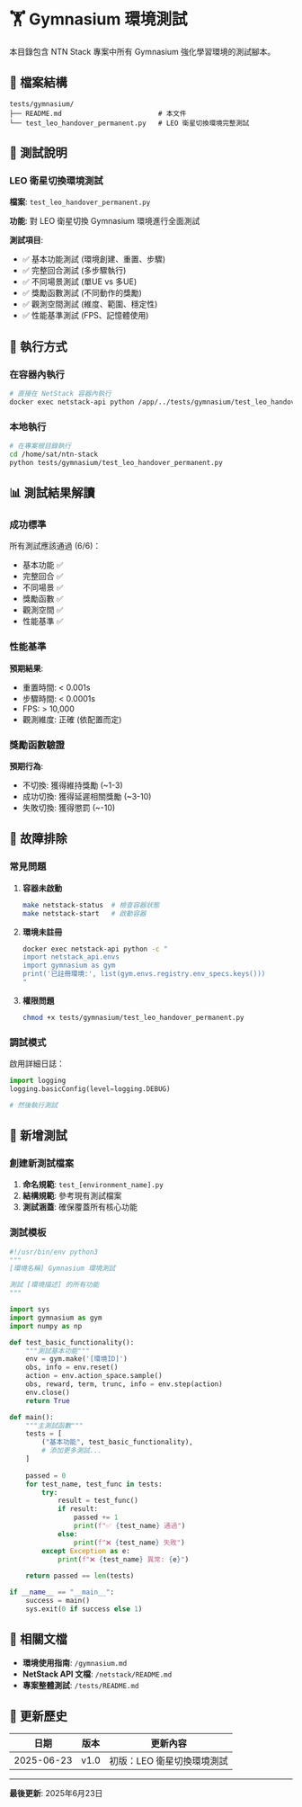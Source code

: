 # 🏋️ Gymnasium 環境測試

本目錄包含 NTN Stack 專案中所有 Gymnasium 強化學習環境的測試腳本。

## 📁 檔案結構

```
tests/gymnasium/
├── README.md                        # 本文件
└── test_leo_handover_permanent.py   # LEO 衛星切換環境完整測試
```

## 🧪 測試說明

### LEO 衛星切換環境測試

**檔案**: `test_leo_handover_permanent.py`

**功能**: 對 LEO 衛星切換 Gymnasium 環境進行全面測試

**測試項目**:
- ✅ 基本功能測試 (環境創建、重置、步驟)
- ✅ 完整回合測試 (多步驟執行)
- ✅ 不同場景測試 (單UE vs 多UE)
- ✅ 獎勵函數測試 (不同動作的獎勵)
- ✅ 觀測空間測試 (維度、範圍、穩定性)
- ✅ 性能基準測試 (FPS、記憶體使用)

## 🚀 執行方式

### 在容器內執行

```bash
# 直接在 NetStack 容器內執行
docker exec netstack-api python /app/../tests/gymnasium/test_leo_handover_permanent.py
```

### 本地執行

```bash
# 在專案根目錄執行
cd /home/sat/ntn-stack
python tests/gymnasium/test_leo_handover_permanent.py
```

## 📊 測試結果解讀

### 成功標準

所有測試應該通過 (6/6)：
- 基本功能 ✅
- 完整回合 ✅  
- 不同場景 ✅
- 獎勵函數 ✅
- 觀測空間 ✅
- 性能基準 ✅

### 性能基準

**預期結果**:
- 重置時間: < 0.001s
- 步驟時間: < 0.0001s
- FPS: > 10,000
- 觀測維度: 正確 (依配置而定)

### 獎勵函數驗證

**預期行為**:
- 不切換: 獲得維持獎勵 (~1-3)
- 成功切換: 獲得延遲相關獎勵 (~3-10)
- 失敗切換: 獲得懲罰 (~-10)

## 🔧 故障排除

### 常見問題

1. **容器未啟動**
   ```bash
   make netstack-status  # 檢查容器狀態
   make netstack-start   # 啟動容器
   ```

2. **環境未註冊**
   ```bash
   docker exec netstack-api python -c "
   import netstack_api.envs
   import gymnasium as gym
   print('已註冊環境:', list(gym.envs.registry.env_specs.keys()))
   "
   ```

3. **權限問題**
   ```bash
   chmod +x tests/gymnasium/test_leo_handover_permanent.py
   ```

### 調試模式

啟用詳細日誌：

```python
import logging
logging.basicConfig(level=logging.DEBUG)

# 然後執行測試
```

## 📝 新增測試

### 創建新測試檔案

1. **命名規範**: `test_[environment_name].py`
2. **結構規範**: 參考現有測試檔案
3. **測試涵蓋**: 確保覆蓋所有核心功能

### 測試模板

```python
#!/usr/bin/env python3
"""
[環境名稱] Gymnasium 環境測試

測試 [環境描述] 的所有功能
"""

import sys
import gymnasium as gym
import numpy as np

def test_basic_functionality():
    """測試基本功能"""
    env = gym.make('[環境ID]')
    obs, info = env.reset()
    action = env.action_space.sample()
    obs, reward, term, trunc, info = env.step(action)
    env.close()
    return True

def main():
    """主測試函數"""
    tests = [
        ("基本功能", test_basic_functionality),
        # 添加更多測試...
    ]
    
    passed = 0
    for test_name, test_func in tests:
        try:
            result = test_func()
            if result:
                passed += 1
                print(f"✅ {test_name} 通過")
            else:
                print(f"❌ {test_name} 失敗")
        except Exception as e:
            print(f"❌ {test_name} 異常: {e}")
    
    return passed == len(tests)

if __name__ == "__main__":
    success = main()
    sys.exit(0 if success else 1)
```

## 🔗 相關文檔

- **環境使用指南**: `/gymnasium.md`
- **NetStack API 文檔**: `/netstack/README.md`
- **專案整體測試**: `/tests/README.md`

## 📅 更新歷史

| 日期 | 版本 | 更新內容 |
|------|------|----------|
| 2025-06-23 | v1.0 | 初版：LEO 衛星切換環境測試 |

---

**最後更新**: 2025年6月23日